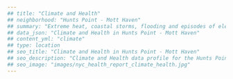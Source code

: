 ```yaml
---
## title: "Climate and Health"
## neighborhood: "Hunts Point - Mott Haven"
## summary: "Extreme heat, coastal storms, flooding and episodes of elevated ozone are climate-related hazards that may increase with climate change and have important public health impacts in New York City. Extreme weather can cause power outages, which also threaten public health. This report provides neighborhood indicators of climate-related hazards, vulnerability and health impacts."
## data_json: "Climate and Health in Hunts Point - Mott Haven"
## content_yml: "climate"
## type: location
## seo_title: "Climate and Health in Hunts Point - Mott Haven"
## seo_description: "Climate and Health data profile for the Hunts Point - Mott Haven neighborhood of NYC."
## seo_image: "images/nyc_health_report_climate_health.jpg"
---
```

